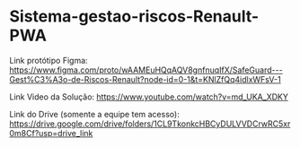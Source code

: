 # Sistema-gestao-riscos-Renault-PWA

Link protótipo Figma:
https://www.figma.com/proto/wAAMEuHQqAQV8gnfnuqIfX/SafeGuard---Gest%C3%A3o-de-Riscos-Renault?node-id=0-1&t=KNlZfQq4idlxWFsV-1

Link Video da Solução:
https://www.youtube.com/watch?v=md_UKA_XDKY

Link do Drive (somente a equipe tem acesso):
https://drive.google.com/drive/folders/1CL9TkonkcHBCyDULVVDCrwRC5xr0m8Cf?usp=drive_link
